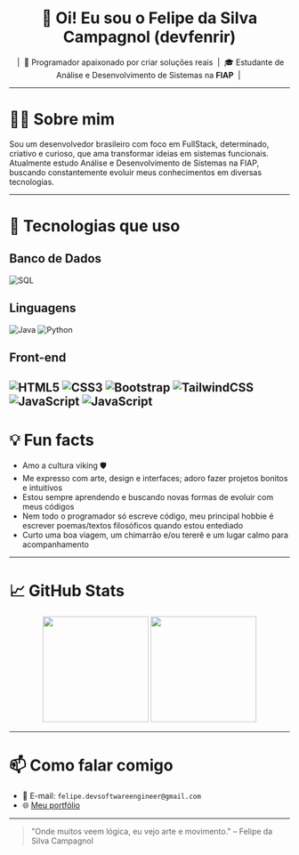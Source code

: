 <h1 align="center">👋 Oi! Eu sou o Felipe da Silva Campagnol (devfenrir) </h1>

<p align="center">
  &nbsp|&nbsp 🧠 Programador apaixonado por criar soluções reais &nbsp|&nbsp 🎓 Estudante de Análise e Desenvolvimento de Sistemas na <strong>FIAP</strong> &nbsp|&nbsp

---

# 👨‍💻 Sobre mim

Sou um desenvolvedor brasileiro com foco em FullStack, determinado, criativo e curioso, que ama transformar ideias em sistemas funcionais. Atualmente estudo Análise e Desenvolvimento de Sistemas na FIAP, buscando constantemente evoluir meus conhecimentos em diversas tecnologias.

---

# 🧰 Tecnologias que uso

## Banco de Dados
![SQL](https://img.shields.io/badge/SQL-4479A1?style=for-the-badge&logo=mysql&logoColor=white)

## Linguagens
![Java](https://img.shields.io/badge/Java-ED8B00?style=for-the-badge&logo=openjdk&logoColor=white)
![Python](https://img.shields.io/badge/Python-306998?style=for-the-badge&logo=python&logoColor=white)

## Front-end
![HTML5](https://img.shields.io/badge/HTML5-E34F26?style=for-the-badge&logo=html5&logoColor=white)
![CSS3](https://img.shields.io/badge/CSS3-1572B6?style=for-the-badge&logo=css3&logoColor=white)
![Bootstrap](https://img.shields.io/badge/Bootstrap-6f42c1?style=for-the-badge&logo=bootstrap&logoColor=white)
![TailwindCSS](https://img.shields.io/badge/TailwindCSS-06B6D4?style=for-the-badge&logo=tailwindcss&logoColor=white)
![JavaScript](https://img.shields.io/badge/JavaScript-F7DF1E?style=for-the-badge&logo=javascript&logoColor=black)
![JavaScript](https://img.shields.io/badge/TypeScript-007ACC?style=for-the-badge&logo=typescript&logoColor=black)
---

# 💡 Fun facts

- Amo a cultura viking 🛡️
- Me expresso com arte, design e interfaces; adoro fazer projetos bonitos e intuitivos
- Estou sempre aprendendo e buscando novas formas de evoluir com meus códigos
- Nem todo o programador só escreve código, meu principal hobbie é escrever poemas/textos filosóficos quando estou entediado
- Curto uma boa viagem, um chimarrão e/ou tererê e um lugar calmo para acompanhamento

---

# 📈 GitHub Stats

  <div align="center">
    <img height="190em" src="https://github-readme-stats.vercel.app/api?username=devfenrir&show_icons=true&theme=tokyonight&count_private=true" />
    <img height="190em" src="https://github-readme-stats.vercel.app/api/top-langs/?username=devfenrir&layout=compact&langs_count=8&theme=tokyonight"/>
  </div>

---

# 📫 Como falar comigo

- 💌 E-mail: `felipe.devsoftwareengineer@gmail.com`
- 🌐 [Meu portfólio](https://portfolio-devfenrir.vercel.app)

---

> "Onde muitos veem lógica, eu vejo arte e movimento."
– Felipe da Silva Campagnol
